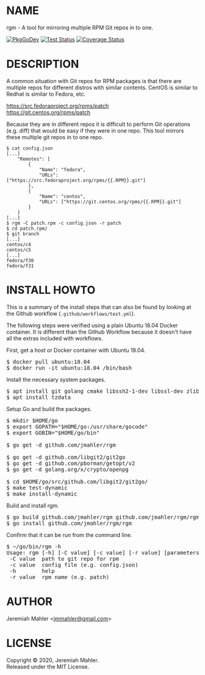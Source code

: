 # NAME

rgm - A tool for mirroring multiple RPM Git repos in to one.

[![PkgGoDev](https://pkg.go.dev/badge/github.com/jmahler/rgm)](https://pkg.go.dev/github.com/jmahler/rgm)
[![Test Status](https://github.com/jmahler/rgm/workflows/Tests/badge.svg)](https://github.com/jmahler/rgm/actions?query=workflow%3ATests)
[![Coverage Status](https://coveralls.io/repos/github/jmahler/rgm/badge.svg?branch=master)](https://coveralls.io/github/jmahler/rgm?branch=master)

# DESCRIPTION

A common situation with Git repos for RPM packages is that there
are multiple repos for different distros with similar contents.
CentOS is similar to Redhat is similar to Fedora, etc.

  https://src.fedoraproject.org/rpms/patch<br>
  https://git.centos.org/rpms/patch

Because they are in different repos it is difficult to perform
Git operations (e.g. diff) that would be easy if they were in
one repo.  This tool mirrors these multiple git repos in to
one repo.


    $ cat config.json
    [...]
        "Remotes": [
            {
                "Name": "fedora",
                "URLs": ["https://src.fedoraproject.org/rpms/{{.RPM}}.git"]
            },
            {
                "Name": "centos",
                "URLs": ["https://git.centos.org/rpms/{{.RPM}}.git"]
            }
        ]
    [...]
    $ rgm -C patch.rpm -c config.json -r patch
    $ cd patch.rpm/
    $ git branch
    [...]
    centos/c4
    centos/c5
    [...]
    fedora/f30
    fedora/f31

# INSTALL HOWTO

This is a summary of the install steps that can also be found
by looking at the Github workflow (`.github/workflows/test.yml`).

The following steps were verified using a plain Ubuntu 18.04 Docker
container.  It is different than the Github Workflow because it doesn't
have all the extras included with workflows.

First, get a host or Docker container with Ubuntu 18.04.
<pre>
$ docker pull ubuntu:18.04
$ docker run -it ubuntu:18.04 /bin/bash
</pre>

Install the necessary system packages.
<pre>
$ apt install git golang cmake libssh2-1-dev libssl-dev zlib1g-dev libpcre3-dev
$ apt install tzdata
</pre>

Setup Go and build the packages.
<pre>
$ mkdir $HOME/go
$ export GOPATH="$HOME/go:/usr/share/gocode"
$ export GOBIN="$HOME/go/bin"

$ go get -d github.com/jmahler/rgm

$ go get -d github.com/libgit2/git2go
$ go get -d github.com/pborman/getopt/v2
$ go get -d golang.org/x/crypto/openpg

$ cd $HOME/go/src/github.com/libgit2/git2go/
$ make test-dynamic
$ make install-dynamic
</pre>

Build and install rgm.
<pre>
$ go build github.com/jmahler/rgm github.com/jmahler/rgm/rgm
$ go install github.com/jmahler/rgm/rgm
</pre>

Confirm that it can be run from the command line.
<pre>
$ ~/go/bin/rgm -h
Usage: rgm [-h] [-C value] [-c value] [-r value] [parameters ...]
 -C value  path to git repo for rpm
 -c value  config file (e.g. config.json)
 -h        help
 -r value  rpm name (e.g. patch)
</pre>

# AUTHOR

Jeremiah Mahler &lt;jmmahler@gmail.com&gt;

# LICENSE

Copyright &copy; 2020, Jeremiah Mahler.<br>
Released under the MIT License.
